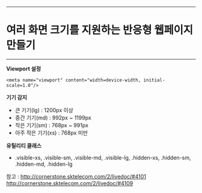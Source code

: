 <!--
{
	"id": "f7",
	"title": "예제 만들기 3",
	"group": 1,
	"order": 25
}
-->

-----------------------

# 여러 화면 크기를 지원하는 반응형 웹페이지 만들기  #

-----------------------

**Viewport 설정**

	<meta name="viewport" content="width=device-width, initial-scale=1.0"/>

**기기 감지**

- 큰 기기(lg) : 1200px 이상
- 중간 기기(md) : 992px ~ 1199px
- 작은 기기(sm) : 768px ~ 991px
- 아주 작은 기기(xs) : 768px 미만

**유틸리티 클래스**

- .visible-xs, .visible-sm, .visible-md, .visible-lg, .hidden-xs, .hidden-sm, .hidden-md, .hidden-lg

참고 : <http://cornerstone.sktelecom.com/2/livedoc/#4101>
	<http://cornerstone.sktelecom.com/2/livedoc/#4109>
